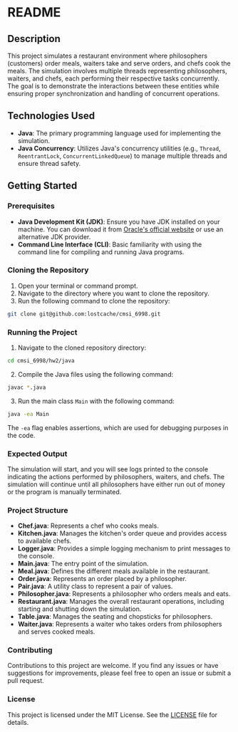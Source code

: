 # README

## Description

This project simulates a restaurant environment where philosophers (customers) order meals, waiters take and serve orders, and chefs cook the meals. The simulation involves multiple threads representing philosophers, waiters, and chefs, each performing their respective tasks concurrently. The goal is to demonstrate the interactions between these entities while ensuring proper synchronization and handling of concurrent operations.

## Technologies Used

- **Java**: The primary programming language used for implementing the simulation.
- **Java Concurrency**: Utilizes Java's concurrency utilities (e.g., `Thread`, `ReentrantLock`, `ConcurrentLinkedQueue`) to manage multiple threads and ensure thread safety.

## Getting Started

### Prerequisites

- **Java Development Kit (JDK)**: Ensure you have JDK installed on your machine. You can download it from [Oracle's official website](https://www.oracle.com/java/technologies/javase-jdk11-downloads.html) or use an alternative JDK provider.
- **Command Line Interface (CLI)**: Basic familiarity with using the command line for compiling and running Java programs.

### Cloning the Repository

1. Open your terminal or command prompt.
2. Navigate to the directory where you want to clone the repository.
3. Run the following command to clone the repository:

```bash
git clone git@github.com:lostcache/cmsi_6998.git
```

### Running the Project

1. Navigate to the cloned repository directory:

```bash
cd cmsi_6998/hw2/java
```

2. Compile the Java files using the following command:

```bash
javac *.java
```

3. Run the main class `Main` with the following command:

```bash
java -ea Main
```

The `-ea` flag enables assertions, which are used for debugging purposes in the code.

### Expected Output

The simulation will start, and you will see logs printed to the console indicating the actions performed by philosophers, waiters, and chefs. The simulation will continue until all philosophers have either run out of money or the program is manually terminated.

### Project Structure

- **Chef.java**: Represents a chef who cooks meals.
- **Kitchen.java**: Manages the kitchen's order queue and provides access to available chefs.
- **Logger.java**: Provides a simple logging mechanism to print messages to the console.
- **Main.java**: The entry point of the simulation.
- **Meal.java**: Defines the different meals available in the restaurant.
- **Order.java**: Represents an order placed by a philosopher.
- **Pair.java**: A utility class to represent a pair of values.
- **Philosopher.java**: Represents a philosopher who orders meals and eats.
- **Restaurant.java**: Manages the overall restaurant operations, including starting and shutting down the simulation.
- **Table.java**: Manages the seating and chopsticks for philosophers.
- **Waiter.java**: Represents a waiter who takes orders from philosophers and serves cooked meals.

### Contributing

Contributions to this project are welcome. If you find any issues or have suggestions for improvements, please feel free to open an issue or submit a pull request.

### License

This project is licensed under the MIT License. See the [LICENSE](LICENSE) file for details.
